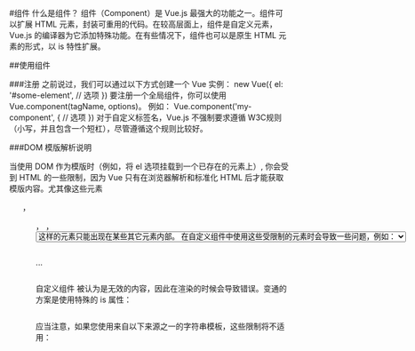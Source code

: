 #组件
什么是组件？
组件（Component）是 Vue.js 最强大的功能之一。组件可以扩展 HTML 元素，封装可重用的代码。在较高层面上，组件是自定义元素， Vue.js 的编译器为它添加特殊功能。在有些情况下，组件也可以是原生 HTML 元素的形式，以 is 特性扩展。

##使用组件

###注册
之前说过，我们可以通过以下方式创建一个 Vue 实例：
new Vue({
  el: '#some-element',
  // 选项
})
要注册一个全局组件，你可以使用 Vue.component(tagName, options)。 例如：
Vue.component('my-component', {
  // 选项
})
对于自定义标签名，Vue.js 不强制要求遵循 W3C规则 （小写，并且包含一个短杠），尽管遵循这个规则比较好。

###DOM 模版解析说明  

当使用 DOM 作为模版时（例如，将 el 选项挂载到一个已存在的元素上）, 你会受到 HTML 的一些限制，因为 Vue 只有在浏览器解析和标准化 HTML 后才能获取模版内容。尤其像这些元素 <ul> ，<ol>，<table> ，<select> 限制了能被它包裹的元素， 而一些像 <option> 这样的元素只能出现在某些其它元素内部。
在自定义组件中使用这些受限制的元素时会导致一些问题，例如：
<table>
  <my-row>...</my-row>
</table>
自定义组件 <my-row> 被认为是无效的内容，因此在渲染的时候会导致错误。变通的方案是使用特殊的 is 属性：
<table>
  <tr is="my-row"></tr>
</table>
应当注意，如果您使用来自以下来源之一的字符串模板，这些限制将不适用：
<script type="text/x-template">
JavaScript内联模版字符串
.vue 组件
因此，有必要的话请使用字符串模版。

###data 必须是函数

通过Vue构造器传入的各种选项大多数都可以在组件里用。 data 是一个例外，它必须是函数。 实际上，如果你这么做：
Vue.component('my-component', {
  template: '<span>{{ message }}</span>',
  data: {
    message: 'hello'
  }
})
那么 Vue 会停止，并在控制台发出警告，告诉你在组件中 data 必须是一个函数。理解这种规则的存在意义很有帮助，让我们假设用如下方式来绕开Vue的警告：
<div id="example-2">
  <simple-counter></simple-counter>
  <simple-counter></simple-counter>
  <simple-counter></simple-counter>
</div>
var data = { counter: 0 }
Vue.component('simple-counter', {
  template: '<button v-on:click="counter += 1">{{ counter }}</button>',
  // 技术上 data 的确是一个函数了，因此 Vue 不会警告，
  // 但是我们返回给每个组件的实例的却引用了同一个data对象
  data: function () {
    return data
  }
})
new Vue({
  el: '#example-2'
})

由于这三个组件共享了同一个 data ， 因此增加一个 counter 会影响所有组件！这不对。我们可以通过为每个组件返回全新的 data 对象来解决这个问题：
data: function () {
  return {
    counter: 0
  }
}

现在每个 counter 都有它自己内部的状态了：

##构成组件

组件意味着协同工作，通常父子组件会是这样的关系：组件 A 在它的模版中使用了组件 B 。它们之间必然需要相互通信：父组件要给子组件传递数据，子组件需要将它内部发生的事情告知给父组件。然而，在一个良好定义的接口中尽可能将父子组件解耦是很重要的。这保证了每个组件可以在相对隔离的环境中书写和理解，也大幅提高了组件的可维护性和可重用性。
在 Vue.js 中，父子组件的关系可以总结为 props down, events up 。父组件通过 props 向下传递数据给子组件，子组件通过 events 给父组件发送消息。看看它们是怎么工作的。
![alt text](./static/images/props-events.png)

#Prop
##使用 Prop 传递数据

组件实例的作用域是孤立的。这意味着不能(也不应该)在子组件的模板内直接引用父组件的数据。要让子组件使用父组件的数据，我们需要通过子组件的props选项。

子组件要显式地用 props 选项声明它期待获得的数据：
Vue.component('child',{
    //
    props:['message'],
    template:'<span>{{message}}</span>'
})

然后我们可以这样向它传入一个普通字符串：
<child message="hello"><child>

#动态 Prop

在模板中，要动态地绑定父组件的数据到子模板的props，与绑定到任何普通的HTML特性相类似，就是用 v-bind。每当父组件的数据变化时，该变化也会传导给子组件：
<div>
  <input v-model="parentMsg">
  <br>
  <child v-bind:my-message="parentMsg"></child>
</div>
使用 v-bind 的缩写语法通常更简单：
<child :my-message="parentMsg"></child>


#字面量语法 vs 动态语法

初学者常犯的一个错误是使用字面量语法传递数值：
<!-- 传递了一个字符串 "1" -->
<comp some-prop="1"></comp>
因为它是一个字面 prop ，它的值是字符串 "1" 而不是number。如果想传递一个实际的number，需要使用 v-bind ，从而让它的值被当作 JavaScript 表达式计算：
<!-- 传递实际的 number -->
<comp v-bind:some-prop="1"></comp>


#单向数据流

prop 是单向绑定的：当父组件的属性变化时，将传导给子组件，但是不会反过来。这是为了防止子组件无意修改了父组件的状态——这会让应用的数据流难以理解。
另外，每次父组件更新时，子组件的所有 prop 都会更新为最新值。这意味着你不应该在子组件内部改变 prop 。如果你这么做了，Vue 会在控制台给出警告。
为什么我们会有修改prop中数据的冲动呢？通常是这两种原因：
prop 作为初始值传入后，子组件想把它当作局部数据来用；
prop 作为初始值传入，由子组件处理成其它数据输出。
对这两种原因，正确的应对方式是：

1定义一个局部变量，并用 prop 的值初始化它：
    props: ['initialCounter'],
    data: function () {
        return { counter: this.initialCounter }
    }
2定义一个计算属性，处理 prop 的值并返回。
    props: ['size'],
    computed: {
     normalizedSize: function () {
        return this.size.trim().toLowerCase()
        }
    }

注意在 JavaScript 中对象和数组是引用类型，指向同一个内存空间，如果 prop 是一个对象或数组，在子组件内部改变它会影响父组件的状态。

#Prop 验证

我们可以为组件的 props 指定验证规格。如果传入的数据不符合规格，Vue 会发出警告。当组件给其他人使用时，这很有用。
要指定验证规格，需要用对象的形式，而不能用字符串数组：

Vue.component('example', {
  props: {
    // 基础类型检测 （`null` 意思是任何类型都可以）
    propA: Number,
    // 多种类型
    propB: [String, Number],
    // 必传且是字符串
    propC: {
      type: String,
      required: true
    },
    // 数字，有默认值
    propD: {
      type: Number,
      default: 100
    },
    // 数组／对象的默认值应当由一个工厂函数返回
    propE: {
      type: Object,
      default: function () {
        return { message: 'hello' }
      }
    },
    // 自定义验证函数
    propF: {
      validator: function (value) {
        return value > 10
      }
    }
  }
})

#自定义事件
我们知道，父组件是使用 props 传递数据给子组件，但如果子组件要把数据传递回去，应该怎样做？那就是自定义事件！

##使用 v-on 绑定自定义事件

每个 Vue 实例都实现了事件接口(Events interface)，即：
使用 $on(eventName) 监听事件
使用 $emit(eventName) 触发事件

Vue的事件系统分离自浏览器的EventTarget API。尽管它们的运行类似，但是$on 和 $emit 不是addEventListener 和 dispatchEvent 的别名。

另外，父组件可以在使用子组件的地方直接用 v-on 来监听子组件触发的事件。
不能用$on侦听子组件抛出的事件，而必须在模板里直接用v-on绑定，就像以下的例子：

<div id="counter-event-example">
    <p>{{ total }}</p>
    <button-counter v-on:increment="incrementTotal"></button-counter>
    <button-counter v-on:increment="incrementTotal"></button-counter>
</div>

Vue.component('button-counter', {
  template: '<button v-on:click="increment">{{ counter }}</button>',
  data: function () {
    return {
      counter: 0
    }
  },
  methods: {
    increment: function () {
      this.counter += 1
      this.$emit('increment')
    }
  },
})

new Vue({
  el: '#counter-event-example',
  data: {
    total: 0
  },
  methods: {
    incrementTotal: function () {
      this.total += 1
    }
  }
})

给组件绑定原生事件

有时候，你可能想在某个组件的根元素上监听一个原生事件。可以使用 .native 修饰 v-on 。例如：
<my-component v-on:click.native="doTheThing"></my-component>

#.sync 修饰符

2.3.0+
在一些情况下，我们可能会需要对一个 prop 进行『双向绑定』。事实上，这正是 Vue 1.x 中的 .sync修饰符所提供的功能。当一个子组件改变了一个 prop 的值时，这个变化也会同步到父组件中所绑定的值。这很方便，但也会导致问题，因为它破坏了『单向数据流』的假设。由于子组件改变 prop 的代码和普通的状态改动代码毫无区别，当光看子组件的代码时，你完全不知道它何时悄悄地改变了父组件的状态。这在 debug 复杂结构的应用时会带来很高的维护成本。
上面所说的正是我们在 2.0 中移除 .sync 的理由。但是在 2.0 发布之后的实际应用中，我们发现 .sync 还是有其适用之处，比如在开发可复用的组件库时。我们需要做的只是让子组件改变父组件状态的代码更容易被区分。
在 2.3 我们重新引入了 .sync 修饰符，但是这次它只是作为一个编译时的语法糖存在。它会被扩展为一个自动更新父组件属性的 v-on 侦听器。
如下代码
<comp :foo.sync="bar"></comp>
会被扩展为：
<comp :foo="bar" @update:foo="val => bar = val"></comp>
当子组件需要更新 foo 的值时，它需要显式地触发一个更新事件：
this.$emit('update:foo', newValue)

#使用自定义事件的表单输入组件

自定义事件可以用来创建自定义的表单输入组件，使用 v-model 来进行数据双向绑定。看看这个：
<input v-model="something">

这不过是以下示例的语法糖：
<input v-bind:value="something" v-on:input="something = $event.target.value">

所以在组件中使用时，它相当于下面的简写：
<custom-input v-bind:value="something" v-on:input="something = arguments[0]"></custom-input>

所以要让组件的 v-model 生效，它必须：
1接受一个 value 属性
2在有新的 value 时触发 input 事件

来看一个非常简单的货币输入的自定义控件：
<currency-input v-model="price"></currency-input>

Vue.component('currency-input',{
    prop:['value'],
    template:'\
    <span>\
    $\
    <input\ 
    ref="input"\
    v-bind:value="value"\
    v-on:input="updateValue($event.target.value)"\
    >\
    </span>\
    ',
    methods:{
        updateValue:function(value){
            var formattedValue=value.trim().slice(0,value.indexOf(.)+3)
            if(formattedValue!==value){
                 this.$refs.input.value = formattedValue;
            }

            // 通过 input 事件发出数值
            this.$emit('input', Number(formattedValue))
        }
    }
})



#使用 Slot 分发内容

在使用组件时，我们常常要像这样组合它们：
<app>
  <app-header></app-header>
  <app-footer></app-footer>
</app>

注意两点：
<app> 组件不知道它的挂载点会有什么内容。挂载点的内容是由<app>的父组件决定的。
<app> 组件很可能有它自己的模版。

为了让组件可以组合，我们需要一种方式来混合父组件的内容与子组件自己的模板。这个过程被称为 内容分发 (或 “transclusion” 如果你熟悉 Angular)。Vue.js 实现了一个内容分发 API ，参照了当前 Web 组件规范草案，使用特殊的 <slot> 元素作为原始内容的插槽。

#编译作用域

在深入内容分发 API 之前，我们先明确内容在哪个作用域里编译。假定模板为：
<child-component>
  {{ message }}
</child-component>

//如果要绑定作用域内的指令到一个组件的根节点，你应当在组件自己的模板上做：

Vue.component('child-component',{
    template:'<div v-show="someChildProperty">Child</div>',
    data:function(){
        return {
            someChildProperty:true
        }
    }
})

假定 my-component 组件有下面模板：
<div>
  <h2>我是子组件的标题</h2>
  <slot>
    只有在没有要分发的内容时才会显示。
  </slot>
</div>
父组件模版：
<div>
  <h1>我是父组件的标题</h1>
  <my-component>
    <p>这是一些初始内容</p>
    <p>这是更多的初始内容</p>
  </my-component>
</div>
渲染结果：
<div>
  <h1>我是父组件的标题</h1>
  <div>
    <h2>我是子组件的标题</h2>
    <p>这是一些初始内容</p>
    <p>这是更多的初始内容</p>
  </div>
</div>
